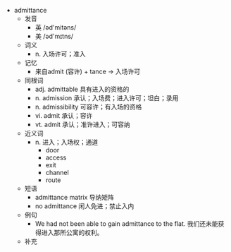 - admittance
  - 发音
    - 英 /əd'mitəns/
    - 美 /əd'mɪtns/
  - 词义
    - n. 入场许可；准入
  - 记忆
    - 来自admit (容许) + tance → 入场许可
  - 同根词
    - adj. admittable 具有进入的资格的
    - n. admission 承认；入场费；进入许可；坦白；录用
    - n. admissibility 可容许；有入场的资格
    - vi. admit 承认；容许
    - vt. admit 承认；准许进入；可容纳
  - 近义词
    - n. 进入；入场权；通道
      - door
      - access
      - exit
      - channel
      - route
  - 短语
    - admittance matrix 导纳矩阵
    - no admittance 闲人免进；禁止入内
  - 例句
    - We had not been able to gain admittance to the flat. 我们还未能获得进入那所公寓的权利。
  - 补充